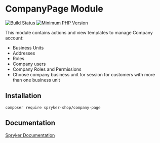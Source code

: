 # CompanyPage Module
[![Build Status](https://travis-ci.org/spryker-shop/company-page.svg)](https://travis-ci.org/spryker-shop/company-page)
[![Minimum PHP Version](https://img.shields.io/badge/php-%3E%3D%207.2-8892BF.svg)](https://php.net/)

This module contains actions and view templates to manage Company account:
* Business Units
* Addresses
* Roles
* Company users
* Company Roles and Permissions
* Choose company business unit for session for customers with more than one business unit

## Installation

```
composer require spryker-shop/company-page
```

## Documentation

[Spryker Documentation](https://academy.spryker.com/developing_with_spryker/module_guide/modules.html)
